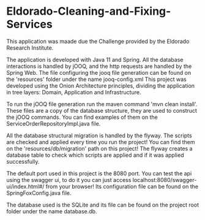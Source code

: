 # Eldorado-Cleaning-and-Fixing-Services

This application was maade due the Challenge provided by the Eldorado Research Institute.

The application is developed with Java 11 and Spring. All the database interactions is handled by jOOQ, and the http requests are handled by the Spring Web. The file configuring the jooq file generation can be found on the 'resources' folder under the name jooq-config.xml
This project was developed using the Onion Architecture principles, dividing the application in tree layers: Domain, Application and Infrastructure.

To run the jOOQ file generation run the maven command 'mvn clean install'. These files are a copy of the database structure, they are used to construct the jOOQ commands. You can find examples of them on the ServiceOrderRepositoryImpl.java file.

All the database structural migration is handled by the flyway. The scripts are checked and applied every time you run the project! You can find them on the 'resources/db/migration' path on this project! The flyway creates a database table to check which scripts are applied and if it was applied successfully.

The default port used in this project is the 8080 port. You can test the api using the swagger ui, to do it you can just access localhost:8080/swagger-ui/index.html#/ from your browser! Its configuration file can be found on the SpringFoxConfig.java file.

The database used is the SQLite and its file can be found on the project root folder under the name database.db.